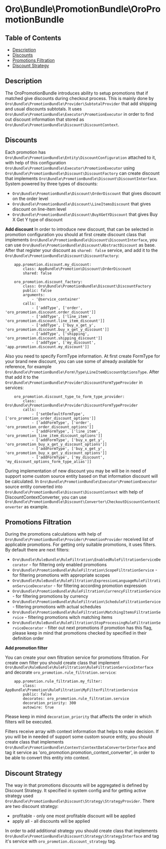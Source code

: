 Oro\Bundle\PromotionBundle\OroPromotionBundle
===============================================

Table of Contents
-----------------
 - [Description](#description)
 - [Discounts](#discounts)
 - [Promotions Filtration](#promotions-filtration)
 - [Discount Strategy](#discount-strategy)

Description
------------

The OroPromotionBundle introduces ability to setup promotions that if matched give discounts during checkout process. This is mainly done by `Oro\Bundle\PromotionBundle\Provider\SubtotalProvider` that add shipping and usual discounts subtotals. It uses `Oro\Bundle\PromotionBundle\Executor\PromotionExecutor` in order to find out discount information that stored as `Oro\Bundle\PromotionBundle\Discount\DiscountContext`.

Discounts
------------

Each promotion has `Oro\Bundle\PromotionBundle\Entity\DiscountConfiguration` attached to it, with help of this configuration `Oro\Bundle\PromotionBundle\Executor\PromotionExecutor` using `Oro\Bundle\PromotionBundle\Discount\DiscountFactory` can create discount that implements `Oro\Bundle\PromotionBundle\Discount\DiscountInterface`. System powered by three types of discounts:
- `Oro\Bundle\PromotionBundle\Discount\OrderDiscount` that gives discount on the order level
- `Oro\Bundle\PromotionBundle\Discount\LineItemsDiscount` that gives discount on line-item level
- `Oro\Bundle\PromotionBundle\Discount\BuyXGetYDiscount` that gives Buy X Get Y type of discount

**Add discount**
In order to introduce new discount, that can be selected in promotion configuration you should at first create discount class that implements `Oro\Bundle\PromotionBundle\Discount\DiscountInterface`, you can use `Oro\Bundle\PromotionBundle\Discount\AbstractDiscount` as base. After that register your discount as `shared: false` service, and add it to the `Oro\Bundle\PromotionBundle\Discount\DiscountFactory`:
```
    app.promotion.discount.my_discount:
        class: AppBundle\Promotion\Discount\OrderDiscount
        shared: false

    oro_promotion.discount_factory:
        class: Oro\Bundle\PromotionBundle\Discount\DiscountFactory
        public: false
        arguments:
            - '@service_container'
        calls:
            - ['addType', ['order', 'oro_promotion.discount.order_discount']]
            - ['addType', ['line_item', 'oro_promotion.discount.line_item_discount']]
            - ['addType', ['buy_x_get_y', 'oro_promotion.discount.buy_x_get_y_discount']]
            - ['addType', ['shipping', 'oro_promotion.discount.shipping_discount']]
            - ['addType', ['my_discount', 'app.promotion.discount.my_discount']]
```
Also you need to specify FormType information. At first create FormType for your brand new discount, you can use some of already available for reference, for example `Oro\Bundle\PromotionBundle\Form\Type\LineItemDiscountOptionsType`. After that add it to the `Oro\Bundle\PromotionBundle\Provider\DiscountFormTypeProvider` in services:
```
    oro_promotion.discount_type_to_form_type_provider:
        class: Oro\Bundle\PromotionBundle\Provider\DiscountFormTypeProvider
        calls:
            - ['setDefaultFormType', ['oro_promotion_order_discount_options']]
            - ['addFormType', ['order', 'oro_promotion_order_discount_options']]
            - ['addFormType', ['line_item', 'oro_promotion_line_item_discount_options']]
            - ['addFormType', ['buy_x_get_y', 'oro_promotion_buy_x_get_y_discount_options']]
            - ['addFormType', ['buy_x_get_y', 'oro_promotion_buy_x_get_y_discount_options']]
            - ['addFormType', ['my_discount', 'my_discount_options_form_type_alias']]
```

During implementation of new discount you may be will be in need of support some custom source entity based on that information discount will be calculated. In `Oro\Bundle\PromotionBundle\Executor\PromotionExecutor` source entity converted into `Oro\Bundle\PromotionBundle\Discount\DiscountContext` with help of DiscountContextConverter, you can use `Oro\Bundle\PromotionBundle\Discount\Converter\CheckoutDiscountContextConverter` as example.

Promotions Filtration
------------

During the promotions calculations with help of `Oro\Bundle\PromotionBundle\Provider\PromotionProvider` received list of applicable promotions. For getting only suitable promotions, it uses filters. By default there are next filters:
- `Oro\Bundle\RuleBundle\RuleFiltration\EnabledRuleFiltrationServiceDecorator` - for filtering only enabled promotions
- `Oro\Bundle\PromotionBundle\RuleFiltration\ScopeFiltrationService` - for filtering promotions with appropriate scopes
- `Oro\Bundle\RuleBundle\RuleFiltration\ExpressionLanguageRuleFiltrationServiceDecorator` - for filtering according promotion expression
- `Oro\Bundle\PromotionBundle\RuleFiltration\CurrencyFiltrationService` - for filtering promotions by currency
- `Oro\Bundle\PromotionBundle\RuleFiltration\ScheduleFiltrationService` - filtering promotions with actual schedules
- `Oro\Bundle\PromotionBundle\RuleFiltration\MatchingItemsFiltrationService` - filtering promotions witch matching items
- `Oro\Bundle\RuleBundle\RuleFiltration\StopProcessingRuleFiltrationServiceDecorator` - filter out next promotions if promotion has this flag, please keep in mind that promotions checked by specified in their definition order


**Add promotion filter**

You can create your own filtration service for promotions filtration. For create own filter you should create class that implement `Oro\Bundle\RuleBundle\RuleFiltration\RuleFiltrationServiceInterface` and decorate `oro_promotion.rule_filtration.service`:
```
    app.promotion.rule_filtration.my_filter:
        class: AppBundle\Promotion\RuleFiltration\MyFilterFiltrationService
        public: false
        decorates: oro_promotion.rule_filtration.service
        decoration_priority: 300
        autowire: true
```
Please keep in mind `decoration_priority` that affects the order in which filters will be executed.

Filters receive array with context information that helps to make decision. If you will be in needed of support some custom source entity, you should create class that implements `Oro\Bundle\PromotionBundle\Context\ContextDataConverterInterface` and tag it service as 'oro_promotion.promotion_context_converter', in order to be able to convert this entity into context.

Discount Strategy
------------
The way in that promotions discounts will be aggregated is defined by Discount Strategy. It specified in system config and for getting active strategy used `Oro\Bundle\PromotionBundle\Discount\Strategy\StrategyProvider`. There are two discount strategy:
- profitable - only one most profitable discount will be applied
- apply all - all discounts will be applied

In order to add additional strategy you should create class that implements `Oro\Bundle\PromotionBundle\Discount\Strategy\StrategyInterface` and tag it's service with `oro_promotion.discount_strategy` tag.